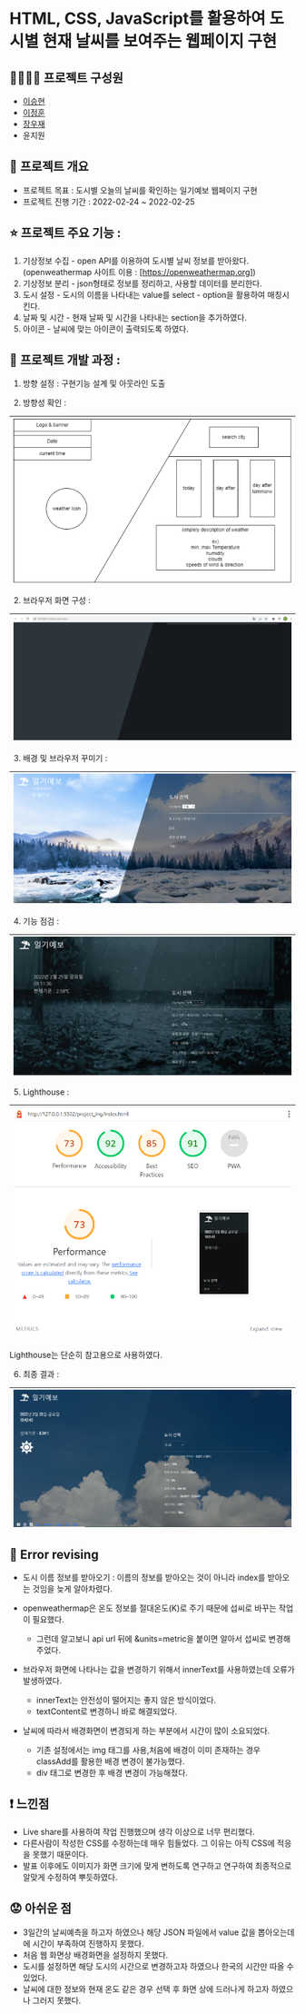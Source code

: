 # HTML, CSS, JavaScript를 활용하여 도시별 현재 날씨를 보여주는 웹페이지 구현
  
## 👨‍👨‍👦‍👦 프로젝트 구성원 
  - [이승현](https://github.com/IlearnML)
  - [이정훈](https://github.com/nnn991)
  - [장우재](https://github.com/WoojaeJang)
  - 윤지원


## 📑 프로젝트 개요
- 프로젝트 목표 : 도시별 오늘의 날씨를 확인하는 일기예보 웹페이지 구현  
- 프로젝트 진행 기간 : 2022-02-24 ~ 2022-02-25  


## ⭐ 프로젝트 주요 기능 :  
1. 기상정보 수집 - open API를 이용하여 도시별 날씨 정보를 받아왔다.  
  (openweathermap 사이트 이용 : [https://openweathermap.org])  
2. 기상정보 분리 - json형태로 정보를 정리하고, 사용할 데이터를 분리한다.  
3. 도시 설정 - 도시의 이름을 나타내는 value를 select - option을 활용하여 매칭시킨다.  
4. 날짜 및 시간 - 현재 날짜 및 시간을 나타내는 section을 추가하였다.  
5. 아이콘 - 날씨에 맞는 아이콘이 출력되도록 하였다.  
  
## 🏃 프로젝트 개발 과정 : 
  
1. 방향 설정 : 구현기능 설계 및 아웃라인 도출

2. 방향성 확인 :  

|![direction](./README_images/01_direction.PNG)  |
|---|


2. 브라우저 화면 구성 :  

|![layout](./README_images/02_layout.PNG)  |
|---|


3. 배경 및 브라우저 꾸미기 :  

|![decorate](./README_images/03_decorate.PNG)|
|---|


4. 기능 점검 :  

|![function](./README_images/04_function.PNG)|
|---|

 
5. Lighthouse :  

|![lighthouse](./README_images/05_lighthouse.PNG)|
|---|
Lighthouse는 단순히 참고용으로 사용하였다.  


6. 최종 결과 :  

|![final](./README_images/06_final.PNG)|
|---| 



## 🔨 Error revising  
- 도시 이름 정보를 받아오기 : 이름의 정보를 받아오는 것이 아니라 index를 받아오는 것임을 늦게 알아차렸다.  
  
- openweathermap은 온도 정보를 절대온도(K)로 주기 때문에 섭씨로 바꾸는 작업이 필요했다.  
  - 그런데 알고보니 api url 뒤에 &units=metric을 붙이면 알아서 섭씨로 변경해 주었다.  
  
- 브라우저 화면에 나타나는 값을 변경하기 위해서 innerText를 사용하였는데 오류가 발생하였다.  
  - innerText는 안전성이 떨어지는 좋지 않은 방식이었다.  
  - textContent로 변경하니 바로 해결되었다.  

- 날씨에 따라서 배경화면이 변경되게 하는 부분에서 시간이 많이 소요되었다.  
  - 기존 설정에서는 img 태그를 사용,처음에 배경이 이미 존재하는 경우 classAdd를 활용한 배경 변경이 불가능했다.
  - div 태그로 변경한 후 배경 변경이 가능해졌다.  


## ❗ 느낀점
- Live share를 사용하여 작업 진행했으며 생각 이상으로 너무 편리했다.
- 다른사람이 작성한 CSS를 수정하는데 매우 힘들었다. 그 이유는 아직 CSS에 적응을 못했기 때문이다.
- 발표 이후에도 이미지가 화면 크기에 맞게 변하도록 연구하고 연구하여 최종적으로 알맞게 수정하여 뿌듯하였다.


## 😟 아쉬운 점
- 3일간의 날씨예측을 하고자 하였으나 해당 JSON 파일에서 value 값을 뽑아오는데에 시간이 부족하여 진행하지 못했다.
- 처음 웹 화면상 배경화면을 설정하지 못했다.
- 도시를 설정하면 해당 도시의 시간으로 변경하고자 하였으나 한국의 시간만 따올 수 있었다.
- 날씨에 대한 정보와 현재 온도 같은 경우 선택 후 화면 상에 드러나게 하고자 하였으나 그러지 못했다.
